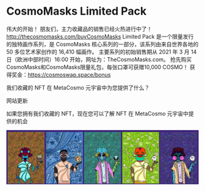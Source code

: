 # CosmoMasks Limited Pack

伟大的开始！ 朋友们，主力收藏品的销售已经火热进行中了！ http://thecosmomasks.com/buyCosmoMasks Limited Pack 是一个限量发行的独特画作系列，是 CosmoMasks 核心系列的一部分，该系列由来自世界各地的 50 多位艺术家创作的 16,410 幅画作。 主要系列的初始销售期从 2021 年 3 月 14 日（欧洲中部时间）16:00 开始，网址为：TheCosmoMasks.com。 抢先购买CosmoMasks和CosmoMasks限量礼包，每张口罩可获赠10,000 COSMO！ 获得奖金：https://cosmoswap.space/bonus

我们收藏的 NFT 在 MetaCosmo 元宇宙中为您提供了什么？

网站更新

如果您拥有我们收藏的 NFT，现在您可以了解 NFT 在 MetaCosmo 元宇宙中提供的机会

![NFT](unnamed.jpg)


